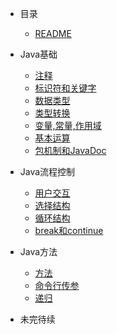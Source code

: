 <!-- 侧边栏 -->
- 目录
    - [README](README.md)

- Java基础
    - [注释](/Java基础/Java注释.md)
    - [标识符和关键字](/Java标识符与关键字.md)
    - [数据类型](/Java基础/Java数据类型.md)
    - [类型转换](/Java基础/Java类型转换.md)
    - [变量,常量,作用域](/Java基础/Java变量,常量,作用域.md)
    - [基本运算](/Java基础/Java基本运算.md)
    - [包机制和JavaDoc](/Java基础/Java包机制和JavaDoc.md)

- Java流程控制
    - [用户交互](/Java流程控制/Java_Scanner.md)
    - [选择结构](/Java流程控制/Java_选择结构.md)
    - [循环结构](/Java流程控制/Java_循环结构.md)
    - [break和continue](/Java流程控制/Java_break和continue.md)

- Java方法
    - [方法](/Java方法/Java方法.md)
    - [命令行传参](/Java方法/Java命令行传参.md)
    - [递归](/Java方法/Java递归.md)

- 未完待续